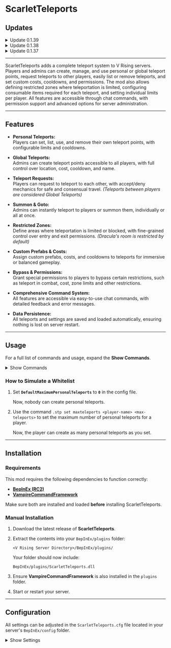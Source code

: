 # ScarletTeleports

## Updates

<details>
<summary>Update 0.1.39</summary>

- Improved performance and stability.
</details>

<details>
<summary>Update 0.1.38</summary>

- Fixed an issue where settings were not displaying correctly in the config file.
</details>

<details>
<summary>Update 0.1.37</summary>

- Fixed a compatibility issue with **KindredCommands** due to a command prefix conflict (`.st`). Scarlet Teleports now uses **`.stp`** as its new prefix.
- Added the **restricted** option to the command bypass, allowing teleportation in restricted zones.
</details>

---

ScarletTeleports adds a complete teleport system to V Rising servers. Players and admins can create, manage, and use personal or global teleport points, request teleports to other players, easily list or remove teleports, and set custom costs, cooldowns, and permissions. The mod also allows defining restricted zones where teleportation is limited, configuring consumable items required for each teleport, and setting individual limits per player. All features are accessible through chat commands, with permission support and advanced options for server administration.

---

## Features

- **Personal Teleports:**  
  Players can set, list, use, and remove their own teleport points, with configurable limits and cooldowns.

- **Global Teleports:**  
  Admins can create teleport points accessible to all players, with full control over location, cost, cooldown, and name.

- **Teleport Requests:**  
  Players can request to teleport to each other, with accept/deny mechanics for safe and consensual travel. *(Teleports between players are considered Global Teleports)*

- **Summon & Goto:**  
  Admins can instantly teleport to players or summon them, individually or all at once.

- **Restricted Zones:**  
  Define areas where teleportation is limited or blocked, with fine-grained control over entry and exit permissions. *(Dracula's room is restricted by default)*

- **Custom Prefabs & Costs:**  
  Assign custom prefabs, costs, and cooldowns to teleports for immersive or balanced gameplay.

- **Bypass & Permissions:**  
  Grant special permissions to players to bypass certain restrictions, such as teleport in combat, cost, zone limits and other restrictions.

- **Comprehensive Command System:**  
  All features are accessible via easy-to-use chat commands, with detailed feedback and error messages.

- **Data Persistence:**  
  All teleports and settings are saved and loaded automatically, ensuring nothing is lost on server restart.

---

## Usage

For a full list of commands and usage, expand the **Show Commands**.

<details>
<summary>Show Commands</summary>

## Admin Commands

### Teleportation

- `.stp goto`
  - **Usage:** `.stp goto <x> <y> <z>` or `.stp goto <player-name>`
  - **Description:** Teleport to the specified coordinates or to the specified player.

- `.stp summon`
  - **Usage:** `.stp summon all` or `.stp summon <player-name>`
  - **Description:** Teleport all players to you or teleport a specific player to you.

### Global Teleports

- `.stp add global`
  - **Usage:** `.stp add global <teleport-name> <x> <y> <z>` or `.stp add global <teleport-name>`
  - **Description:** Add a global teleport at the specified coordinates or at your current position.

- `.stp make global`
  - **Usage:**  
    - `.stp make global <teleport-name> <prefab-name> <prefab-guid> <cost> <cooldown> <x> <y> <z>`  
    - `.stp make global <teleport-name> <prefab-name> <prefab-guid> <cost> <cooldown>`
  - **Description:** Create a custom global teleport at the specified coordinates or at your current position.

- `.stp remove global`
  - **Usage:** `.stp remove global <teleport-name>`
  - **Description:** Remove a global teleport.

### Personal Teleports

- `.stp add personal`
  - **Usage:** `.stp add personal <player-name> <teleport-name> <x> <y> <z>` or `.stp add personal <player-name> <teleport-name>`
  - **Description:** Add a personal teleport for a player at the specified coordinates or at your current position.

- `.stp make personal`
  - **Usage:**  
    - `.stp make personal <player-name> <teleport-name> <prefab-name> <prefab-guid> <cost> <cooldown> <x> <y> <z>`  
    - `.stp make personal <player-name> <teleport-name> <prefab-name> <prefab-guid> <cost> <cooldown>`
  - **Description:** Create a custom personal teleport for a player at the specified coordinates or at your current position.

- `.stp remove personal`
  - **Usage:** `.stp remove personal <player-name> <teleport-name>`
  - **Description:** Remove a player's personal teleport.

### Restricted Zones

- `.stp add restricted`
  - **Usage:** `.stp add restricted <name> <radius> <x> <y> <z>` or `.stp add restricted <name> <radius>`
  - **Description:** Add a restricted zone at the specified coordinates or at your current position.

- `.stp make restricted`
  - **Usage:**  
    - `.stp make restricted <name> <radius> <can-teleport-to> <can-teleport-from> <x> <y> <z>`  
    - `.stp make restricted <name> <radius> <can-teleport-to> <can-teleport-from>`
  - **Description:** Create a custom restricted zone at the specified coordinates or at your current position.

- `.stp remove restricted`
  - **Usage:** `.stp remove restricted <name>`
  - **Description:** Remove a restricted zone.

### Listing

- `.stp list`
  - **Usage:**  
    - `.stp list all`  
    - `.stp list restricted`  
    - `.stp list global`  
    - `.stp list <player>`
  - **Description:** List all teleports, restricted zones, global teleports, or a specific player's teleports.

### Settings & Management

- `.stp bypass`
  - **Usage:** `.stp bypass <player-name> <cost|cooldown|dracularoom|combat|restricted> <true|false>`
  - **Description:** Set bypass options for a player.

- `.stp set default`
  - **Usage:** `.stp set default <global|personal> <prefabname|prefabguid|cost|cooldown> <value>`
  - **Description:** Set default values for teleports.

- `.stp set maxteleports`
  - **Usage:** `.stp set maxteleports <player-name> <max-teleports>`
  - **Description:** Set the maximum number of personal teleports for a player.

- `.stp set cost`
  - **Usage:**  
    - `.stp set cost <player-name> <teleport-name> <cost>`  
    - `.stp set cost <global-teleport-name> <cost>`
  - **Description:** Set the cost for a personal or global teleport.

- `.stp set cooldown`
  - **Usage:**  
    - `.stp set cooldown <player-name> <teleport-name> <cooldown>`  
    - `.stp set cooldown <teleport-name> <cooldown>`
  - **Description:** Set the cooldown for a personal or global teleport.

- `.stp set prefab`
  - **Usage:**  
    - `.stp set prefab <player-name> <teleport-name> <prefab-name> <prefab-guid>`  
    - `.stp set prefab <teleport-name> <prefab-name> <prefab-guid>`
  - **Description:** Set the prefab for a personal or global teleport.

- `.stp get info`
  - **Usage:**  
    - `.stp get info <player-name> <teleport-name>`  
    - `.stp get info <teleport-name>`
  - **Description:** Show detailed info for a personal or global teleport.

### Utilities

- `.stp whereami`
  - **Usage:** `.stp whereami` (`wai`)
  - **Description:** Show your current position.

- `.stp iwanttoclearallglobalteleports`
  - **Usage:** `.stp iwanttoclearallglobalteleports`
  - **Description:** Remove all global teleports.

- `.stp iwanttoclearallplayerteleports`
  - **Usage:** `.stp iwanttoclearallplayerteleports`
  - **Description:** Remove all personal teleports.


---

## User Commands

### Personal Teleports

- `.stp setteleport` | `.stp stp`
  - **Usage:** `.stp setteleport <name>`
  - **Description:** Create a personal teleport at your current position. You cannot create teleports in restricted zones (unless you are admin or have permission), nor exceed your personal teleport limit.

- `.stp removeteleport` | `.stp rtp`
  - **Usage:** `.stp removeteleport <name>`
  - **Description:** Remove a personal teleport by name.

### Teleportation

- `.stp teleport` | `.stp tp`
  - **Usage:** `.stp teleport <name>`
  - **Description:** Teleport to a personal or global teleport by name. Respects combat, Dracula's room, and restricted zone limitations, except for admins or players with bypass permissions.

### Listing

- `.stp listteleport` | `.stp ltp`
  - **Usage:** `.stp listteleport`
  - **Description:** List all available personal and global teleports.

### Teleport Requests

- `.stp teleportrequest` | `.stp tpr`
  - **Usage:** `.stp teleportrequest <player>`
  - **Description:** Request to teleport to another player. Only one pending request at a time is allowed. Consumes the configured item, except for admins.

- `.stp teleportaccept` | `.stp tpa`
  - **Usage:** `.stp teleportaccept <player>`
  - **Description:** Accept a teleport request from another player. The requester will be teleported to you, as long as both are not in combat, restricted zones, or Dracula's room (except admins or players with bypass).

- `.stp teleportdeny` | `.stp tpd`
  - **Usage:** `.stp teleportdeny <player>`
  - **Description:** Deny a teleport request from another player.

</details>

### How to Simulate a Whitelist

1. Set **`DefaultMaximumPersonalTeleports`** to **`0`** in the config file.

   Now, nobody can create personal teleports.

2. Use the command `.stp set maxteleports <player-name> <max-teleports>` to set the maximum number of personal teleports for a player.

   Now, the player can create as many personal teleports as you set.

---

## Installation

### Requirements

This mod requires the following dependencies to function correctly:

* **[BepInEx (RC2)](https://wiki.vrisingmods.com/user/bepinex_install.html)**
* **[VampireCommandFramework](https://github.com/decaprime/VampireCommandFramework/releases/tag/v0.10.0)**

Make sure both are installed and loaded **before** installing ScarletTeleports.

### Manual Installation

1. Download the latest release of **ScarletTeleports**.

2. Extract the contents into your `BepInEx/plugins` folder:

   ```
   <V Rising Server Directory>/BepInEx/plugins/
   ```

   Your folder should now include:

   ```
   BepInEx/plugins/ScarletTeleports.dll
   ```

3. Ensure **VampireCommandFramework** is also installed in the `plugins` folder.

4. Start or restart your server.

---

## Configuration

All settings can be adjusted in the `ScarletTeleports.cfg` file located in your server's `BepInEx/config` folder.

<details>
<summary>Show Settings</summary>

### General

- **EnablePersonalTeleports**: If enabled, allows players to create personal teleports.  
  *Default: true*

- **EnablePersonalCooldown**: Enables cooldown for personal teleports.  
  *Default: true*

- **EnableGlobalCooldown**: Enables cooldown for global teleports.  
  *Default: true*

- **EnableDraculaRoom**: Enables teleporting from and to the Dracula's room.  
  *Default: false*

- **EnableTeleportInCombat**: Enables teleporting while in combat globally.  
  *Default: false*

- **EnableTeleportBetweenPlayers**: Enables teleporting between players.  
  *Default: true*

- **DefaulMaximumPersonalTeleports**: The maximum number of personal teleports a player can have.  
  *Default: 3*

### Timers

- **TeleportRequestExpiration**: The expiration time in seconds of a teleport request.  
  *Default: 30*

- **DefaultPersonalCooldown**: The cooldown in seconds for personal teleports.  
  *Default: 30*

- **DefaultGlobalCooldown**: The cooldown in seconds for global teleports.  
  *Default: 30*

### Prefabs

- **DefaultPersonalPrefabName**: The name of the prefab that will be consumed when teleporting to a personal teleport.  
  *Default: Blood Essence*

- **DefaultPersonalPrefabGUID**: The GUID of the prefab that will be consumed when teleporting to a personal teleport.  
  *Default: 862477668*

- **DefaultGlobalPrefabName**: The name of the prefab that will be consumed when teleporting to a global teleport.  
  *Default: Blood Essence*

- **DefaultGlobalPrefabGUID**: The GUID of the prefab that will be consumed when teleporting to a global teleport.  
  *Default: 862477668*

### Costs

- **DefaultPersonalCost**: The amount of the prefab that will be consumed when teleporting to a personal teleport.  
  *Default: 100*

- **DefaultGlobalCost**: The amount of the prefab that will be consumed when teleporting to a global teleport.  
  *Default: 50*

</details>